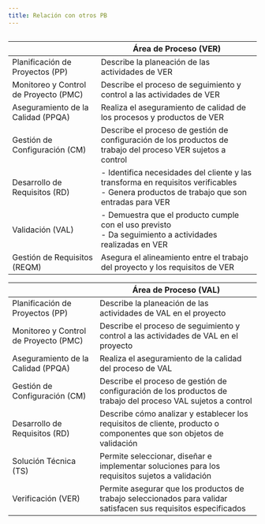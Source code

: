 ```yaml
---
title: Relación con otros PB
---
```


## 
|  | Área de Proceso (VER) |
|-----------------|--------------------------------|
| Planificación de Proyectos (PP) | Describe la planeación de las actividades de VER |
| Monitoreo y Control de Proyecto (PMC) | Describe el proceso de seguimiento y control a las actividades de VER |
| Aseguramiento de la Calidad (PPQA) | Realiza el aseguramiento de calidad de los procesos y productos de VER |
| Gestión de Configuración (CM) | Describe el proceso de gestión de configuración de los productos de trabajo del proceso VER sujetos a control |
| Desarrollo de Requisitos (RD) | - Identifica necesidades del cliente y las transforma en requisitos verificables<br>- Genera productos de trabajo que son entradas para VER |
| Validación (VAL) | - Demuestra que el producto cumple con el uso previsto<br>- Da seguimiento a actividades realizadas en VER |
| Gestión de Requisitos (REQM) | Asegura el alineamiento entre el trabajo del proyecto y los requisitos de VER |

|       | Área de Proceso  (VAL)               |
|-----------------------|--------------------------------------------|
| Planificación de Proyectos (PP) | Describe la planeación de las actividades de VAL en el proyecto |
| Monitoreo y Control de Proyecto (PMC) | Describe el proceso de seguimiento y control a las actividades de VAL en el proyecto |
| Aseguramiento de la Calidad (PPQA) | Realiza el aseguramiento de la calidad del proceso de VAL |
| Gestión de Configuración (CM) | Describe el proceso de gestión de configuración de los productos de trabajo del proceso VAL sujetos a control |
| Desarrollo de Requisitos (RD) | Describe cómo analizar y establecer los requisitos de cliente, producto o componentes que son objetos de validación |
| Solución Técnica (TS) | Permite seleccionar, diseñar e implementar soluciones para los requisitos sujetos a validación |
| Verificación (VER) | Permite asegurar que los productos de trabajo seleccionados para validar satisfacen sus requisitos especificados |